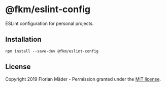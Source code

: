 # @fkm/eslint-config
ESLint configuration for personal projects.

## Installation
`npm install --save-dev @fkm/eslint-config`

## License
Copyright 2019 Florian Mäder - Permission granted under the [MIT license](LICENSE).
